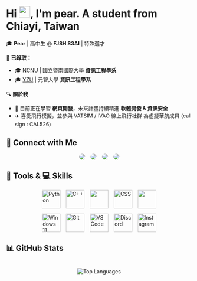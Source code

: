 # Hi <img src="https://raw.githubusercontent.com/MartinHeinz/MartinHeinz/master/wave.gif" style="height:30px;" >, I'm pear. A student from Chiayi, Taiwan

🎓 **Pear** | 高中生 @ **FJSH S3AI** | 特殊選才

🎯 **已錄取：**

-   🎓 [NCNU](https://www.ncnu.edu.tw/) | 國立暨南國際大學 **資訊工程學系**
-   🎓 [YZU](https://www.yzu.edu.tw/) | 元智大學 **資訊工程學系**

🔍 **關於我**

-   🌱 目前正在學習 **網頁開發**，未來計畫持續精進 **軟體開發 & 資訊安全**
-   ✈️ 喜愛飛行模擬，並參與 VATSIM / IVAO 線上飛行社群
    為虛擬華航成員 (call sign : CAL526)

## 💬 Connect with Me

<p style="display:flex; width:100%; justify-content: center; gap:15px; flex-wrap:wrap;">
  <a href="https://instagram.com/john._.0806"><img src="https://img.shields.io/badge/john._.0806-ff4500?style=for-the-badge&logo=instagram" style="border-radius:10px;">
  </a>
  <a hred="#"><img src="https://img.shields.io/badge/pear86-skyblue?style=for-the-badge&logo=discord" style="border-radius:10px;"></a>
  <a href="https://github.com/pear0806"><img src="https://img.shields.io/badge/GITHUB-000?style=for-the-badge&logo=github" style="border-radius:10px;"></a>
  <a href="mailto:a0908512313@gmail.com"><img src="https://img.shields.io/badge/EMAIL-4caf50?style=for-the-badge&logo=gmail" style="border-radius:10px;"></a>
</p>

## 🔨 Tools & 💻 Skills

<p style="display:flex; width:100%; justify-content: center; gap:15px; flex-wrap:wrap;">
  <a href="https://www.python.org" target="_blank">
    <img src="https://skillicons.dev/icons?i=python" width="50" alt="Python">
  </a>
  <a href="https://cplusplus.com" target="_blank">
    <img src="https://skillicons.dev/icons?i=cpp" width="50" alt="C++">
  </a>
  <a href="https://developer.mozilla.org/en-US/docs/Web/HTML" target="_blank">
    <img src="https://skillicons.dev/icons?i=html" width="50">
  </a>
  <a href="https://developer.mozilla.org/en-US/docs/Web/CSS" target="_blank">
    <img src="https://skillicons.dev/icons?i=css" width="50" alt="CSS">
  </a>
  <a href="https://developer.mozilla.org/en-US/docs/Web/JavaScript" target="_blank">
    <img src="https://skillicons.dev/icons?i=javascript" width="50";alt="JavaScript">
  </a>

<p style="display:flex; width:100%; justify-content: center; gap:15px; flex-wrap:wrap;">
  <a href="https://www.microsoft.com/zh-tw/software-download/windows11" target="_blank">
    <img src="https://skillicons.dev/icons?i=windows" width="50" alt="Windows 11">
  </a>
  <a href="https://git-scm.com/" target="_blank">
    <img src="https://skillicons.dev/icons?i=git" width="50" alt="Git">
  </a>
  <a href="https://code.visualstudio.com/" target="_blank">
    <img src="https://skillicons.dev/icons?i=vscode" width="50" alt="VS Code">
  </a>
  <a href="https://discord.com/" target="_blank">
    <img src="https://skillicons.dev/icons?i=discord" width="50" alt="Discord">
  </a>
  <a href="https://www.instagram.com/john._.0806/" target="_blank">
    <img src="https://skillicons.dev/icons?i=instagram" width="50" alt="Instagram">
  </a>
</p>

## 📊 GitHub Stats

<p align="center">
  <br>
  <img src="https://github-readme-stats.vercel.app/api/top-langs/?username=pear0806&layout=compact&theme=dark" alt="Top Languages">
</p>
